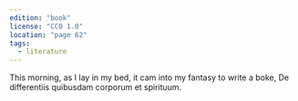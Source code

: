 ```yaml
---
edition: "book"
license: "CC0 1.0"
location: "page 62"
tags:
  - literature
---
```

This morning, as I lay in my bed, it cam into my fantasy
to write a boke, De differentiis quibusdam corporum et
spirituum.
